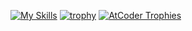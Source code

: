 [![My Skills](https://skillicons.dev/icons?i=aws,docker,linux,github,redis,jenkins,laravel,php,py,nextjs,react,nuxtjs,vue,nodejs,ts,js,jest,webpack,&theme=light)](https://skillicons.dev)
[![trophy](https://github-profile-trophy.vercel.app/?username=kazuyoshi-tech&margin-w=15&margin-h=15)](https://github.com/ryo-ma/github-profile-trophy)
[![AtCoder Trophies](https://atcoder-trophies.vercel.app/api/v1/atcoder?username=kkp)](https://github.com/KATO-Hiro/AtCoderTrophies)

[](
![visitors](https://visitor-badge.glitch.me/badge?page_id=kazuyoshi-tech)
)


